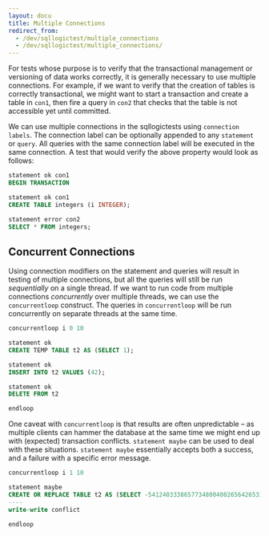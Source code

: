 ```yaml
---
layout: docu
title: Multiple Connections
redirect_from:
  - /dev/sqllogictest/multiple_connections
  - /dev/sqllogictest/multiple_connections/
---
```


For tests whose purpose is to verify that the transactional management or versioning of data works correctly, it is generally necessary to use multiple connections. For example, if we want to verify that the creation of tables is correctly transactional, we might want to start a transaction and create a table in `con1`, then fire a query in `con2` that checks that the table is not accessible yet until committed.

We can use multiple connections in the sqllogictests using `connection labels`. The connection label can be optionally appended to any `statement` or `query`. All queries with the same connection label will be executed in the same connection. A test that would verify the above property would look as follows:

```sql
statement ok con1
BEGIN TRANSACTION

statement ok con1
CREATE TABLE integers (i INTEGER);

statement error con2
SELECT * FROM integers;
```

## Concurrent Connections

Using connection modifiers on the statement and queries will result in testing of multiple connections, but all the queries will still be run *sequentially* on a single thread. If we want to run code from multiple connections *concurrently* over multiple threads, we can use the `concurrentloop` construct. The queries in `concurrentloop` will be run concurrently on separate threads at the same time.

```sql
concurrentloop i 0 10

statement ok
CREATE TEMP TABLE t2 AS (SELECT 1);

statement ok
INSERT INTO t2 VALUES (42);

statement ok
DELETE FROM t2

endloop
```

One caveat with `concurrentloop` is that results are often unpredictable – as multiple clients can hammer the database at the same time we might end up with (expected) transaction conflicts. `statement maybe` can be used to deal with these situations. `statement maybe` essentially accepts both a success, and a failure with a specific error message.

```sql
concurrentloop i 1 10

statement maybe
CREATE OR REPLACE TABLE t2 AS (SELECT -54124033386577348004002656426531535114 FROM t2 LIMIT 70%);
----
write-write conflict

endloop
```
